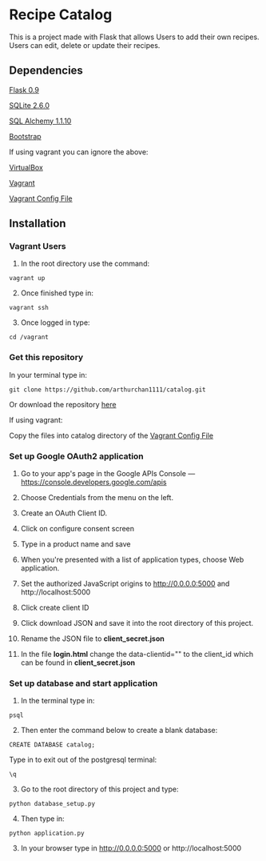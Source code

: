 # Recipe Catalog

This is a project made with Flask that allows Users to add their own recipes. Users can edit,
delete or update their recipes.

## Dependencies

[Flask 0.9](http://flask.pocoo.org/docs/0.12/installation/)

[SQLite 2.6.0](https://www.sqlite.org/download.html)

[SQL Alchemy 1.1.10](https://www.sqlalchemy.org/download.html)

[Bootstrap](http://getbootstrap.com/)

If using vagrant you can ignore the above:

[VirtualBox](https://www.virtualbox.org/wiki/Downloads)

[Vagrant](https://www.vagrantup.com/downloads.html)

[Vagrant Config File](https://github.com/udacity/fullstack-nanodegree-vm)

## Installation

### Vagrant Users

1. In the root directory use the command:

```
vagrant up
```

2. Once finished type in:

```
vagrant ssh
```

3. Once logged in type:

```
cd /vagrant
```


### Get this repository

In your terminal type in:

```
git clone https://github.com/arthurchan1111/catalog.git

```
Or download the repository [here](https://github.com/arthurchan1111/catalog.git)

If using vagrant:

Copy the files into catalog directory of the [Vagrant Config File](https://github.com/udacity/fullstack-nanodegree-vm)

### Set up Google OAuth2 application

1. Go to your app's page in the Google APIs Console — https://console.developers.google.com/apis

2. Choose Credentials from the menu on the left.

3. Create an OAuth Client ID.

4. Click on configure consent screen

5. Type in a product name and save

6. When you're presented with a list of application types, choose Web application.

7. Set the authorized JavaScript origins to http://0.0.0.0:5000 and http://localhost:5000

8. Click create client ID

9. Click download JSON and save it into the root directory of this project.

10. Rename the JSON file to **client_secret.json**

11. In the file **login.html** change the data-clientid="" to the client_id which can be found in **client_secret.json**

### Set up database and start application

1. In the terminal type in:

```
psql
```

2. Then enter the command below to create a blank database:

```
CREATE DATABASE catalog;
```

Type in to exit out of the postgresql terminal:

```
\q
```

3. Go to the root directory of this project and type:

```
python database_setup.py
```
4. Then type in:

```
python application.py
```

3. In your browser type in http://0.0.0.0:5000 or http://localhost:5000
